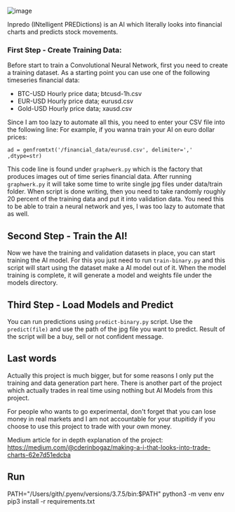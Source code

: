 ![image](inpredo_logo.png)

Inpredo (INtelligent PREDictions) is an AI which literally looks into financial charts and predicts stock movements.

### First Step - Create Training Data:

Before start to train a Convolutional Neural Network, first you need to create a
training dataset. As a starting point you can use one of the following timeseries financial data:

- BTC-USD Hourly price data; btcusd-1h.csv
- EUR-USD Hourly price data; eurusd.csv
- Gold-USD Hourly price data; xausd.csv

Since I am too lazy to automate all this, you need to enter your CSV file into the following line:
For example, if you wanna train your AI on euro dollar prices:

`ad = genfromtxt('/financial_data/eurusd.csv', delimiter=',' ,dtype=str)`

This code line is found under `graphwerk.py` which is the factory that produces images out of time series financial data.
After running `graphwerk.py` it will take some time to write single jpg files under data/train folder.
When script is done writing, then you need to take randomly roughly 20 percent of the training data and put it into validation data.
You need this to be able to train a neural network and yes, I was too lazy to automate that as well.

## Second Step - Train the AI!

Now we have the training and validation datasets in place, you can start training the AI model.
For this you just need to run `train-binary.py` and this script will start using the dataset make a AI model out of it.
When the model training is complete, it will generate a model and weights file under the models directory.

## Third Step - Load Models and Predict

You can run predictions using `predict-binary.py` script. Use the `predict(file)`
and use the path of the jpg file you want to predict. Result of the script will be a buy, sell or not confident message.

## Last words

Actually this project is much bigger, but for some reasons I only put the training and data generation part here.
There is another part of the project which actually trades in real time using nothing but AI Models from this project.

For people who wants to go experimental, don't forget that you can lose money in real markets and I am not accountable for your stupitidy if you choose to use this project to trade with your own money.

Medium article for in depth explanation of the project: https://medium.com/@cderinbogaz/making-a-i-that-looks-into-trade-charts-62e7d51edcba

## Run

PATH="/Users/gith/.pyenv/versions/3.7.5/bin:\$PATH"
python3 -m venv env
pip3 install -r requirements.txt
